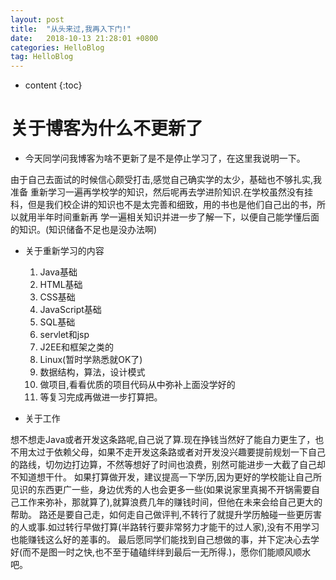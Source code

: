 ```yaml
---
layout: post
title:  "从头来过,我再入下门!"
date:   2018-10-13 21:28:01 +0800
categories: HelloBlog
tag: HelloBlog
---
```


* content
{:toc}

# 关于博客为什么不更新了

* 今天同学问我博客为啥不更新了是不是停止学习了，在这里我说明一下。

由于自己去面试的时候信心颇受打击,感觉自己确实学的太少，基础也不够扎实,我准备
重新学习一遍再学校学的知识，然后呢再去学进阶知识.在学校虽然没有挂科，但是我们校企讲的知识也不是太完善和细致，用的书也是他们自己出的书，所以就用半年时间重新再
学一遍相关知识并进一步了解一下，以便自己能学懂后面的知识。(知识储备不足也是没办法啊)

* 关于重新学习的内容

    1.  Java基础
    2.  HTML基础
    3.  CSS基础
    4.  JavaScript基础
    5.  SQL基础
    6.  servlet和jsp
    7.  J2EE和框架之类的
    8.  Linux(暂时学熟悉就OK了)
    9.  数据结构，算法，设计模式
    10. 做项目,看看优质的项目代码从中弥补上面没学好的
    11. 等复习完成再做进一步打算把。

* 关于工作

想不想走Java或者开发这条路呢,自己说了算.现在挣钱当然好了能自力更生了，也不用太过于依赖父母，如果不走开发这条路或者对开发没兴趣要提前规划一下自己的路线，切勿边打边算，不然等想好了时间也浪费，别然可能进步一大截了自己却不知道想干什。
如果打算做开发，建议提高一下学历,因为更好的学校能让自己所见识的东西更广一些，身边优秀的人也会更多一些(如果说家里真揭不开锅需要自己工作来弥补，那就算了),就算浪费几年的赚钱时间，但他在未来会给自己更大的帮助。
路还是要自己走，如何走自己做评判,不转行了就提升学历触碰一些更厉害的人或事.如过转行早做打算(半路转行要非常努力才能干的过人家),没有不用学习也能赚钱这么好的差事的。
最后愿同学们能找到自己想做的事，并下定决心去学好(而不是图一时之快,也不至于磕磕绊绊到最后一无所得.)，愿你们能顺风顺水吧。
